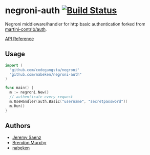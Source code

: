# negroni-auth [![Build Status](https://travis-ci.org/nabeken/negroni-auth.png?branch=master)](https://travis-ci.org/nabeken/negroni-auth)

Negroni middleware/handler for http basic authentication forked from [martini-contrib/auth](https://github.com/martini-contrib/auth).

[API Reference](http://godoc.org/github.com/nabeken/negroni-auth)

## Usage

~~~ go
import (
  "github.com/codegangsta/negroni"
  "github.com/nabeken/negroni-auth"
)

func main() {
  m := negroni.New()
  // authenticate every request
  m.UseHandler(auth.Basic("username", "secretpassword"))
  m.Run()
}

~~~

## Authors

* [Jeremy Saenz](http://github.com/codegangsta)
* [Brendon Murphy](http://github.com/bemurphy)
* [nabeken](https://github.com/nabeken)
